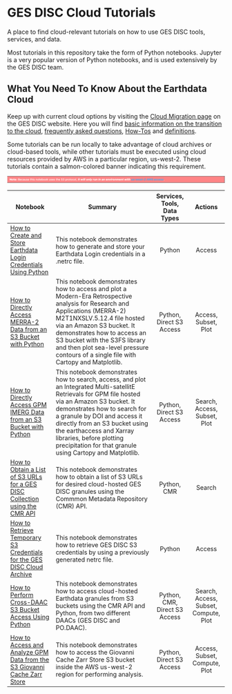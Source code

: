 # GES DISC Cloud Tutorials

A place to find cloud-relevant tutorials on how to use GES DISC tools, services, and data.

Most tutorials in this repository take the form of Python notebooks. Jupyter is a very popular version of Python notebooks, and is used extensively by the GES DISC team.

## What You Need To Know About the Earthdata Cloud

Keep up with current cloud options by visiting the [Cloud Migration page](https://disc.gsfc.nasa.gov/information/documents?title=Migrating%20to%20the%20Cloud) on the GES DISC website. Here you will find [basic information on the transition to the cloud](https://disc.gsfc.nasa.gov/information/documents?title=Migrating%20to%20the%20Cloud#introduction), [frequently asked questions](https://disc.gsfc.nasa.gov/information/documents?title=Migrating%20to%20the%20Cloud#faq), [How-Tos](https://disc.gsfc.nasa.gov/information/documents?title=Migrating%20to%20the%20Cloud#how-to) and [definitions](https://disc.gsfc.nasa.gov/information/glossary?keywords=%22Earthdata%20Cloud%22&page=1). 

Some tutorials can be run locally to take advantage of cloud archives or cloud-based tools, while other tutorials must be executed using cloud resources provided by AWS in a particular region, us-west-2. These tutorials contain a salmon-colored banner indicating this requirement.

![](../images/us-west-2-banner.png "Banner used in notebooks that require compute resources in the AWS us-west-2 region.")



| Notebook  | Summary | Services, Tools, Data Types | Actions |
| ------------- |-------------|:-------------:|:-------------:|
|[How to Create and Store Earthdata Login Credentials Using Python](notebooks/How_to_Create_and_Store_Earthdata_Login_Credentials_Using_Python.ipynb) | This notebook demonstrates how to generate and store your Earthdata Login credentials in a .netrc file. | Python | Access |
|[How to Directly Access MERRA-2 Data from an S3 Bucket with Python](notebooks/How_to_Directly_Access_MERRA-2_Data_from_an_S3_Bucket.ipynb) | This notebook demonstrates how to access and plot a Modern-Era Retrospective analysis for Research and Applications (MERRA-2) M2T1NXSLV.5.12.4 file hosted via an Amazon S3 bucket. It demonstrates how to access an S3 bucket with the S3FS library and then plot sea-level pressure contours of a single file with Cartopy and Matplotlib.| Python, Direct S3 Access | Access, Subset, Plot |
|[How to Directly Access GPM IMERG Data from an S3 Bucket with Python](notebooks/How_to_Directly_Access_GPM_IMERG_Data_from_an_S3_Bucket.ipynb) | This notebook demonstrates how to search, access, and plot an Integrated Multi-satellitE Retrievals for GPM file hosted via an Amazon S3 bucket. It demonstrates how to search for a granule by DOI and access it directly from an S3 bucket using the earthaccess and Xarray libraries, before plotting precipitation for that granule using Cartopy and Matplotlib.| Python, Direct S3 Access | Search, Access, Subset, Plot |
|[How to Obtain a List of S3 URLs for a GES DISC Collection using the CMR API](notebooks/How_to_Obtain_a_List_of_S3_URLs_for_a_GES_DISC_Collection_Using_the_CMR_API.ipynb)| This notebook demonstrates how to obtain a list of S3 URLs for desired cloud-hosted GES DISC granules using the Commmon Metadata Repository (CMR) API. | Python, CMR | Search |
|[How to Retrieve Temporary S3 Credentials for the GES DISC Cloud Archive](notebooks/How_to_Retrieve_Temporary_S3_Credentials_for_the_GES_DISC_Cloud_Archive.ipynb) | This notebook demonstrates how to retrieve GES DISC S3 credentials by using a previously generated netrc file.  | Python | Access |
|[How to Perform Cross-DAAC S3 Bucket Access Using Python](notebooks/How_to_Perform_Cross-DAAC_S3_Bucket_Access_Using_Python.ipynb) | This notebook demonstrates how to access cloud-hosted Earthdata granules from S3 buckets using the CMR API and Python, from two different DAACs (GES DISC and PO.DAAC).  | Python, CMR, Direct S3 Access | Search, Access, Subset, Compute, Plot |
|[How to Access and Analyze GPM Data from the S3 Giovanni Cache Zarr Store](notebooks/How_to_Access_and_Analyze_GPM_Zarr_Store.ipynb) | This notebook demonstrates how to access the Giovanni Cache Zarr Store S3 bucket inside the AWS us-west-2 region for performing analysis.  | Python, Direct S3 Access | Access, Subset, Compute, Plot |
